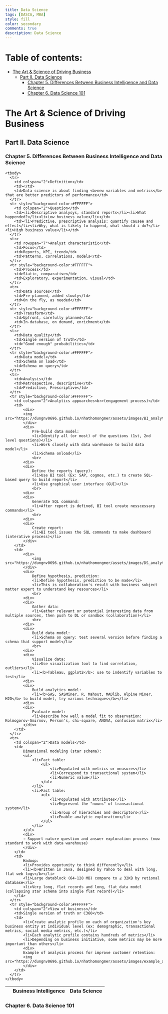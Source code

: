 ```yaml
---
title: Data Science
tags: [DASCA, MBA]
style: fill
color: secondary
comments: true
description: Data Science
---
```


<!-- Start Document Outline -->
# Table of contents:
* [The Art &amp; Science of Driving Business](#the-art--science-of-driving-business)
	* [Part II. Data Science](#part-ii-data-science)
		* [Chapter 5. Differences Between Business Intelligence and Data Science](#chapter-5-differences-between-business-intelligence-and-data-science)
		* [Chapter 6. Data Science 101](#chapter-6-data-science-101)

<!-- End Document Outline -->

# The Art & Science of Driving Business
## Part II. Data Science
### Chapter 5. Differences Between Business Intelligence and Data Science


<table>
    <thead>
      <tr>
        <th colspan="2"></th>
        <th>Business Intelligence</th>
        <th>Data Science</th>
      </tr>
    </thead>
    
    <tbody>
      <tr>
        <td colspan="2">Definition</td>
        <td></td>
        <td>Data science is about finding <b>new variables and metrics</b> that are better predictors of performance</td>
      </tr>
      <tr style="background-color:#FFFFFF">
        <td colspan="2">Question</td>
        <td><li>Descriptive analysys, standard reports</li><li>What happended?</li><li>Low business value</li></td>
        <td><li>Predictive, prescriptive analysis: quantify causee and effect</li><li>Why, what is likely to happend, what should i do?</li><li>High business value</li></td>
      </tr>
      <tr>
        <td rowspan="7">Analyst characteristic</td>
        <td>Focus</td>
        <td>Reports, KPI, trend</td>
        <td>Patterns, correlations, models</td>
      </tr>
      <tr style="background-color:#FFFFFF">
        <td>Process</td>
        <td>Static, comparative</td>
        <td>Exploratory, experimentation, visual</td>
      </tr>
      <tr>
        <td>Data sources</td>
        <td>Pre-planned, added slowly</td>
        <td>On the fly, as needed</td>
      </tr>
      <tr style="background-color:#FFFFFF">
        <td>Transform</td>
        <td>Upfront, carefully planned</td>
        <td>In-database, on demand, enrichment</td>
      </tr>
      <tr>
        <td>Data quality</td>
        <td>Single version of truth</td>
        <td>"Good enough" probabilities</td>
      </tr>
      <tr style="background-color:#FFFFFF">
        <td>Data model</td>
        <td>Schema on load</td>
        <td>Schema on query</td>
      </tr>
      <tr>
        <td>Analysis</td>
        <td>Retrospective, descriptive</td>
        <td>Predictive, Prescriptive</td>
      </tr>
      <tr style="background-color:#FFFFFF">
        <td colspan="2">Analytics appoarches<br>(engagement process)</td>
        <td>
            <div>
            <img src="https://dungnv0696.github.io/nhathomongmer/assets/images/BI_analytic_approachs.png"/>
            </div>
            <div>
                Pre-build data model:
                <li>Identify all (or most) of the questions (1st, 2nd level questions)</li>
                <li>Work closely with data warehouse to build data model</li>
                <li>Schema onload</li>
                <br>
            <div>
            <div>
                Define the reports (query):
                <li>Use BI tool (Ex: SAP, cogmos, etc.) to create SQL-based query to build report</li>
                <li>Use graphical user interface (GUI)</li>
                <br>
            <div>
            <div>
                Generate SQL command:
                <li>After report is defined, BI tool create nesscessary commands</li>
                <br>
            <div>
            <div>
                Create report:
                <li>BI tool issues the SQL commands to make dashboard (interative process)</li>
            </div>
        </td>
        <td>
            <div>
                <img src="https://dungnv0696.github.io/nhathomongmer/assets/images/DS_analytic_approachs.png"/>
            </div>
            <div>
                Define hypothesis, prediction:
                <li>Define hypothesis, prediction to be made</li>
                <li>This is collaboration's result with business subject matter expert to understand key resources</li>
                <br>
            <div>
            <div>
                Gather data:
                <li>Gather relevant or potential interesting data from multiple sources, then push to DL or sandbox (collaboration)</li>
                <br>
            <div>
            <div>
                Build data model:
                <li>Schema on query: test several version before finding a schema that support model</li>
                <br>
            <div>
            <div>
                Visualize data:
                <li>Use visualization tool to find correlation, outliers</li>
                <li><b>Tableau, ggplot2</b>: use to indentify variables to test</li>
            <div>
            <div>
                Build analytics model:
                <li><b>SAS, SASMiner, R, Mahout, MADlib, Alpine Miner, H2O</b> to build model, try various techniques</b></li>
            <div>
            <div>
                Evaluate model:
                <li>Describe how well a model fit to observation: Kolmogorov-Smirnov, Person's, chi-square, ANOVA, confusion matrix</li>
            </div>
        </td>
      </tr>
      <tr>
        <td colspan="2">Data models</td>
        <td>
            Dimensional modeling (star schema):
            <ul>
                <li>Fact table:
                    <ul>
                        <li>Populated with metrics or measures</li>
                        <li>Correspond to transactional system</li>
                        <li>Numeric value</li>
                    </ul>
                </li>
                <li>Fact table:
                    <ul>
                        <li>Populated with attributes</li>
                        <li>Represent the "nouns" of transactional system</li>
                        <li>Group of hierachies and descriptors</li>
                        <li>Enable analytic exploration</li>
                    </ul>
                </li>
            </ul>
            <div>
            → Support nature question and answer exploration process (now standard to work with data warehouse)
            </div>
        </td>
        <td>
            Hadoop:
            <li>Provides oppotunity to think differently</li>
            <li><b>Written in Java, designed by Yahoo to deal with long, flat web logs</b></li>
            <li>Large datablock (64-128 MB) compare to ≤ 32KB by retional database</li>
            <li>Very long, flat records and long, flat data model (collapsing star schema into single flat record)</li>
        </td>
      </tr>
      <tr style="background-color:#FFFFFF">
        <td colspan="2">View of business</td>
        <td>Single version of truth or C360</td>
        <td>
            <li>Create analytic profile on each of organization's key business entity at individual level (ex: demographic, transactional metrics, social media metrics, etc.)</li>
            <li>Each analytic profile contains hundreds of metrics</li>
            <li>Depending on business initiative, some metrics may be more important than others</li>
            <div>
            Example of analysis process for improve customer retention:
            <img src="https://dungnv0696.github.io/nhathomongmer/assets/images/example_analysis_process.png"/>
            </div>
        </td>
      </tr>
    </tbody>
</table>

### Chapter 6. Data Science 101
